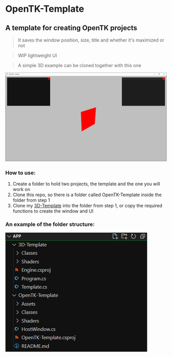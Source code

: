 # OpenTK-Template
## A template for creating OpenTK projects
> It saves the window position, size, title and whether it's maximized or not

> WIP lightweight UI

> A simple 3D example can be cloned together with this one

![Example](Assets/template.png)

### How to use:
1. Create a folder to hold two projects, the template and the one you will work on
2. Clone this repo, so there is a folder called OpenTK-Template inside the folder from step 1
3. Clone my [3D-Template](https://github.com/Oskis-Poskis/3D-Template) into the folder from step 1, or copy the required functions to create the window and UI

### An example of the folder structure:
![Example](Assets/folders.png)
